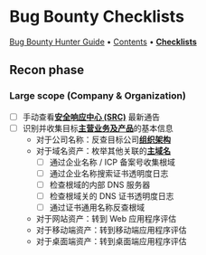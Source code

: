 # Bug Bounty Checklists

[Bug Bounty Hunter Guide](https://app.gitbook.com/o/EOc6S49gNX0wky8nj5si/s/dIwZJMkFd4Zza9vjuuJ7/) • [Contents](table-of-contents.md) • [**Checklists**](pentest-checklists.md)

## Recon phase

### Large scope (Company & Organization)

* [ ] 手动查看[**安全响应中心 (SRC)**](../awesome-bugbounty/security-response-center.md) 最新通告
* [ ] 识别并收集目标[**主营业务及产品**](../reconnaissance/company-and-organization.md#business-and-product)的基本信息
  * 对于公司名称：反查目标公司[**组织架构**](../reconnaissance/company-and-organization.md#corporate-structure)
  * 对于域名资产：枚举其他关联的[**主域名**](../reconnaissance/main-domain.md)
    * [ ] 通过企业名称 / ICP 备案号收集根域
    * [ ] 通过企业名称搜索证书透明度日志
    * [ ] 检查根域的内部 DNS 服务器
    * [ ] 检查根域关的 DNS 证书透明度日志
    * [ ] 通过证书通用名称反查根域
  * 对于网站资产：转到 Web 应用程序评估
  * 对于移动端资产：转到移动端应用程序评估
  * 对于桌面端资产：转到桌面端应用程序评估
